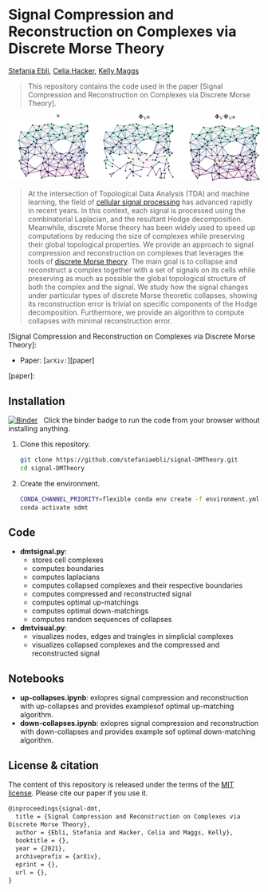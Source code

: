 # Signal Compression and Reconstruction on Complexes via Discrete Morse Theory 


[Stefania Ebli], [Celia Hacker], [Kelly Maggs]

[Stefania Ebli]: https://people.epfl.ch/stefania.ebli
[Celia Hacker]: https://www.epfl.ch/labs/hessbellwald-lab/members/celia-hacker/
[Kelly Maggs]: https://people.epfl.ch/kelly.maggs?lang=enstyle=centerme

> This repository contains the code used in the paper [Signal Compression and Reconstruction on Complexes via Discrete Morse Theory].
>
<p align="center">
   <img src="./figures/cartoon-git.png">
</p>

>
> At the intersection of Topological Data Analysis (TDA) and machine learning, the field of [cellular signal processing] has advanced rapidly in recent years. 
> In this context, each signal is processed using the combinatorial Laplacian, and the resultant Hodge decomposition. Meanwhile, discrete Morse theory has been widely used to speed up computations by reducing the size of complexes while preserving their global topological properties.
> We provide an approach to signal compression and reconstruction on complexes that leverages the tools of [discrete Morse theory].
> The main goal is to collapse and reconstruct a complex together with a set of signals on its cells while preserving as much as possible the global topological structure of both the complex and the signal.
> We study how the signal changes under particular types of discrete Morse theoretic collapses, showing its reconstruction error is trivial on specific components of the Hodge decomposition. 
> Furthermore, we provide an algorithm to compute collapses with minimal reconstruction error.

[discrete Morse theory]: https://en.wikipedia.org/wiki/Discrete_Morse_theory
[cellular signal processing]: https://arxiv.org/abs/1907.11577
[Signal Compression and Reconstruction on Complexes via Discrete Morse Theory]: 

* Paper: [`arXiv:`][paper] 


[paper]: 


## Installation

[![Binder](https://mybinder.org/badge_logo.svg)][binder]
&nbsp; Click the binder badge to run the code from your browser without installing anything.

[binder]: https://mybinder.org/v2/gh/stefaniaebli/signal-DMTheory

1. Clone this repository.
    ```sh
    git clone https://github.com/stefaniaebli/signal-DMTheory.git
    cd signal-DMTheory
    ```

2. Create the environment.
    ```sh
    CONDA_CHANNEL_PRIORITY=flexible conda env create -f environment.yml
    conda activate sdmt
    ```
## Code
* **dmtsignal.py**: 
  * stores cell complexes
  * computes boundaries
  * computes laplacians
  * computes collapsed complexes and their respective boundaries
  * computes compressed and reconstructed signal
  * computes optimal up-matchings
  * computes optimal down-matchings
  * computes random sequences of collapses
* **dmtvisual.py**: 
  * visualizes nodes, edges and traingles in simplicial complexes
  * visualizes collapsed complexes and the compressed and reconstructed signal
## Notebooks

* **up-collapses.ipynb**: exlopres signal compression and reconstruction with up-collapses and provides examplesof optimal up-matching algorithm.
* **down-collapses.ipynb**: exlopres signal compression and reconstruction with down-collapses and provides example sof optimal down-matching algorithm.
 



## License & citation

The content of this repository is released under the terms of the [MIT license](LICENSE.txt).
Please cite our paper if you use it.

```
@inproceedings{signal-dmt,
  title = {Signal Compression and Reconstruction on Complexes via Discrete Morse Theory},
  author = {Ebli, Stefania and Hacker, Celia and Maggs, Kelly},
  booktitle = {},
  year = {2021},
  archiveprefix = {arXiv},
  eprint = {},
  url = {},
}
```
